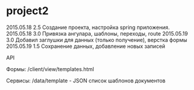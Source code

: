 # project2

2015.05.18 2.5 Создание проекта, настройка spring приложения.
2015.05.18 3.0 Привязка ангулара, шаблоны, переходы, route
2015.05.19 3.0 Добавил заглушки для данных (только получение), верстка формы
2015.05.19 1.5 Сохранение данных, добавление новых записей

API

Формы:
/client/view/templates.html

Сервисы:
/data/template - JSON список шаблонов документов
